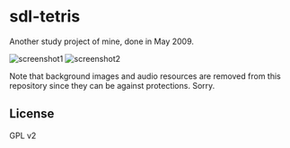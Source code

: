 sdl-tetris
==========
Another study project of mine, done in May 2009.

![screenshot1](https://raw.githubusercontent.com/bakyeono/sdl-tetris/master/screenshot/screenshot-tetris1.jpg)
![screenshot2](https://raw.githubusercontent.com/bakyeono/sdl-tetris/master/screenshot/screenshot-tetris2.jpg)

Note that background images and audio resources are removed from this repository since they can be against protections. Sorry.

## License

GPL v2

